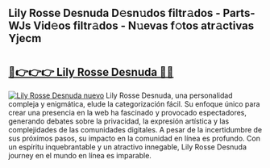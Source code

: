 ## Lily Rosse Desnuda D𝚎sn𝚞dos filtr𝚊dos - Parts-WJs Vid𝚎os filtr𝚊dos - N𝚞evas f𝚘tos atr𝚊ctivas Yjecm

# <h2><a href="http://mbavlui.tromn.icu/?c=Lily+Rosse+Desnuda">🔗👉👉👉 Lily Rosse Desnuda 🔗🔗</a></h2>

[![Lily Rosse Desnuda nuevo](https://i.imgur.com/pEAQMta.gif)](http://mbavlui.tromn.icu/?c=Lily+Rosse+Desnuda)
Lily Rosse Desnuda, una personalidad compleja y enigmática, elude la categorización fácil. Su enfoque único para crear una presencia en la web ha fascinado y provocado espectadores, generando debates sobre la privacidad, la expresión artística y las complejidades de las comunidades digitales. A pesar de la incertidumbre de sus próximos pasos, su impacto en la comunidad en línea es profundo. Con un espíritu inquebrantable y un atractivo innegable, Lily Rosse Desnuda journey en el mundo en línea es imparable.
